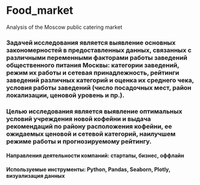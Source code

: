 # Food_market
Analysis of the Moscow public catering market
### Задачей исследования является выявление основных закономерностей в предоставленных данных, связанных с различными переменными факторами работы заведений общественного питания Москвы: категории заведений, режим их работы и сетевая принадлежность, рейтинги заведений различных категорий и оценка их среднего чека, условия работы заведений (число посадочных мест, район локализации, ценовой уровень и пр.).
### Целью исследования является выявление оптимальных условий учреждения новой кофейни и выдача рекомендаций по району расположения кофейни, ее ожидаемых ценовой и сетевой категорий, наилучшем режиме работы и прогнозируемому рейтингу.
#### Направления деятельности компаний: стартапы, бизнес, оффлайн
#### Используемые инструменты: Python, Pandas, Seaborn, Plotly, визуализация данных
